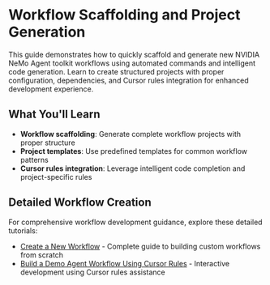 <!--
SPDX-FileCopyrightText: Copyright (c) 2025, NVIDIA CORPORATION & AFFILIATES. All rights reserved.
SPDX-License-Identifier: Apache-2.0

Licensed under the Apache License, Version 2.0 (the "License");
you may not use this file except in compliance with the License.
You may obtain a copy of the License at

http://www.apache.org/licenses/LICENSE-2.0

Unless required by applicable law or agreed to in writing, software
distributed under the License is distributed on an "AS IS" BASIS,
WITHOUT WARRANTIES OR CONDITIONS OF ANY KIND, either express or implied.
See the License for the specific language governing permissions and
limitations under the License.
-->

# Workflow Scaffolding and Project Generation

This guide demonstrates how to quickly scaffold and generate new NVIDIA NeMo Agent toolkit workflows using automated commands and intelligent code generation. Learn to create structured projects with proper configuration, dependencies, and Cursor rules integration for enhanced development experience.

## What You'll Learn

- **Workflow scaffolding**: Generate complete workflow projects with proper structure
- **Project templates**: Use predefined templates for common workflow patterns
- **Cursor rules integration**: Leverage intelligent code completion and project-specific rules


## Detailed Workflow Creation

For comprehensive workflow development guidance, explore these detailed tutorials:

- [Create a New Workflow](../../../docs/source/tutorials/create-a-new-workflow.md) - Complete guide to building custom workflows from scratch
- [Build a Demo Agent Workflow Using Cursor Rules](../../../docs/source/tutorials/build-a-demo-agent-workflow-using-cursor-rules.md) - Interactive development using Cursor rules assistance
